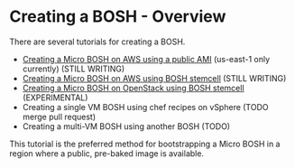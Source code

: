# Creating a BOSH - Overview

There are several tutorials for creating a BOSH.

* [Creating a Micro BOSH on AWS using a public AMI](creating-a-micro-bosh-from-ami.md) (us-east-1 only currently) (STILL WRITING)
* [Creating a Micro BOSH on AWS using BOSH stemcell](creating-a-micro-bosh-from-stemcell.md) (STILL WRITING)
* [Creating a Micro BOSH on OpenStack using BOSH stemcell](creating-a-micro-bosh-from-stemcell-openstack.md) (EXPERIMENTAL)
* Creating a single VM BOSH using chef recipes on vSphere (TODO merge pull request)
* Creating a multi-VM BOSH using another BOSH (TODO)

This tutorial is the preferred method for bootstrapping a Micro BOSH in a region where a public, pre-baked image is available. 

